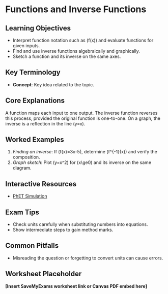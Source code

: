 # Functions and Inverse Functions

## Learning Objectives
- Interpret function notation such as \(f(x)\) and evaluate functions for given inputs.
- Find and use inverse functions algebraically and graphically.
- Sketch a function and its inverse on the same axes.

## Key Terminology
- **Concept**: Key idea related to the topic.

## Core Explanations
A function maps each input to one output.  The inverse function reverses this process, provided the original function is one-to-one.  On a graph, the inverse is a reflection in the line \(y=x\).

## Worked Examples
1. *Finding an inverse*: If \(f(x)=3x-5\), determine \(f^{-1}(x)\) and verify the composition.
2. *Graph sketch*: Plot \(y=x^2\) for \(x\ge0\) and its inverse on the same diagram.

## Interactive Resources
- [PhET Simulation](https://phet.colorado.edu/)

## Exam Tips
- Check units carefully when substituting numbers into equations.
- Show intermediate steps to gain method marks.

## Common Pitfalls
- Misreading the question or forgetting to convert units can cause errors.

## Worksheet Placeholder
**[Insert SaveMyExams worksheet link or Canvas PDF embed here]**
